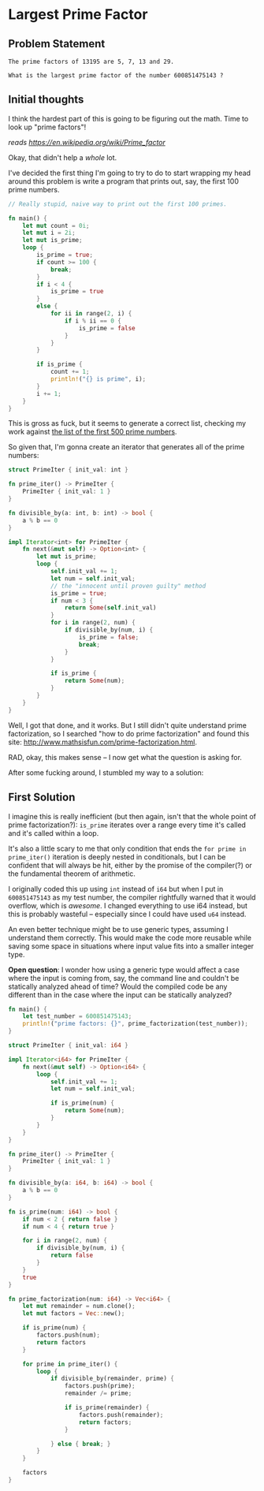# Largest Prime Factor

## Problem Statement

```
The prime factors of 13195 are 5, 7, 13 and 29.

What is the largest prime factor of the number 600851475143 ?
```

## Initial thoughts

I think the hardest part of this is going to be figuring out the math. Time to look up "prime factors"!

*reads https://en.wikipedia.org/wiki/Prime_factor*

Okay, that didn't help a *whole* lot.

I've decided the first thing I'm going to try to do to start wrapping my head around this problem is write a program that prints out, say, the first 100 prime numbers.


```rust
// Really stupid, naive way to print out the first 100 primes.

fn main() {
    let mut count = 0i;
    let mut i = 2i;
    let mut is_prime;
    loop {
        is_prime = true;
        if count >= 100 {
            break;
        }
        if i < 4 {
            is_prime = true
        }
        else {
            for ii in range(2, i) {
                if i % ii == 0 {
                    is_prime = false
                }
            }
        }

        if is_prime {
            count += 1;
            println!("{} is prime", i);
        }
        i += 1;
    }
}
```

This is gross as fuck, but it seems to generate a correct list, checking my work against [the list of the first 500 prime numbers](https://en.wikipedia.org/wiki/List_of_prime_numbers#The_first_500_prime_numbers).

So given that, I'm gonna create an iterator that generates all of the prime numbers:

```rust
struct PrimeIter { init_val: int }

fn prime_iter() -> PrimeIter {
    PrimeIter { init_val: 1 }
}

fn divisible_by(a: int, b: int) -> bool {
    a % b == 0
}

impl Iterator<int> for PrimeIter {
    fn next(&mut self) -> Option<int> {
        let mut is_prime;
        loop {
            self.init_val += 1;
            let num = self.init_val;
            // the "innocent until proven guilty" method
            is_prime = true;
            if num < 3 {
                return Some(self.init_val)
            }
            for i in range(2, num) {
                if divisible_by(num, i) {
                    is_prime = false;
                    break;
                }
            }

            if is_prime {
                return Some(num);
            }
        }
    }
}
```
Well, I got that done, and it works. But I still didn't quite understand prime factorization, so I searched "how to do prime factorization" and found this site: http://www.mathsisfun.com/prime-factorization.html.

RAD, okay, this makes sense – I now get what the question is asking for.

After some fucking around, I stumbled my way to a solution:

## First Solution

I imagine this is really inefficient (but then again, isn't that the whole point of prime factorization?): `is_prime` iterates over a range every time it's called and it's called within a loop.

It's also a little scary to me that only condition that ends the `for prime in prime_iter()` iteration is deeply nested in conditionals, but I can be confident that will always be hit, either by the promise of the compiler(?) or the fundamental theorem of arithmetic.

I originally coded this up using `int` instead of `i64` but when I put in `600851475143` as my test number, the compiler rightfully warned that it would overflow, which is *awesome*. I changed everything to use i64 instead, but this is probably wasteful – especially since I could have used `u64` instead.

An even better technique might be to use generic types, assuming I understand them correctly. This would make the code more reusable while saving some space in situations where input value fits into a smaller integer type.

**Open question**: I wonder how using a generic type would affect a case where the input is coming from, say, the command line and couldn't be statically analyzed ahead of time? Would the compiled code be any different than in the case where the input can be statically analyzed?


```rust
fn main() {
    let test_number = 600851475143;
    println!("prime factors: {}", prime_factorization(test_number));
}

struct PrimeIter { init_val: i64 }

impl Iterator<i64> for PrimeIter {
    fn next(&mut self) -> Option<i64> {
        loop {
            self.init_val += 1;
            let num = self.init_val;

            if is_prime(num) {
                return Some(num);
            }
        }
    }
}

fn prime_iter() -> PrimeIter {
    PrimeIter { init_val: 1 }
}

fn divisible_by(a: i64, b: i64) -> bool {
    a % b == 0
}

fn is_prime(num: i64) -> bool {
    if num < 2 { return false }
    if num < 4 { return true }

    for i in range(2, num) {
        if divisible_by(num, i) {
            return false
        }
    }
    true
}

fn prime_factorization(num: i64) -> Vec<i64> {
    let mut remainder = num.clone();
    let mut factors = Vec::new();

    if is_prime(num) {
        factors.push(num);
        return factors
    }

    for prime in prime_iter() {
        loop {
            if divisible_by(remainder, prime) {
                factors.push(prime);
                remainder /= prime;

                if is_prime(remainder) {
                    factors.push(remainder);
                    return factors;
                }

            } else { break; }
        }
    }

    factors
}
```